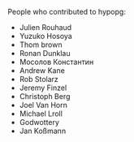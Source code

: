 People who contributed to hypopg:

  * Julien Rouhaud
  * Yuzuko Hosoya
  * Thom brown
  * Ronan Dunklau
  * Мосолов Константин
  * Andrew Kane
  * Rob Stolarz
  * Jeremy Finzel
  * Christoph Berg
  * Joel Van Horn
  * Michael Lroll
  * Godwottery
  * Jan Koßmann
